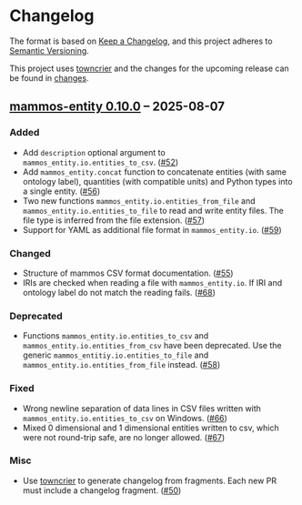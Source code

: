 # Changelog

The format is based on [Keep a Changelog](https://keepachangelog.com/en/1.0.0/), and this project adheres to [Semantic Versioning](https://semver.org/spec/v2.0.0.html).

This project uses [towncrier](https://towncrier.readthedocs.io/) and the changes for the upcoming release can be found in [changes](changes).

<!-- towncrier release notes start -->

## [mammos-entity 0.10.0](https://github.com/MaMMoS-project/mammos-entity/tree/0.10.0) – 2025-08-07

### Added

- Add `description` optional argument to `mammos_entity.io.entities_to_csv`. ([#52](https://github.com/MaMMoS-project/mammos-entity/pull/52))
- Add `mammos_entity.concat` function to concatenate entities (with same ontology label), quantities (with compatible units) and Python types into a single entity. ([#56](https://github.com/MaMMoS-project/mammos-entity/pull/56))
- Two new functions `mammos_entity.io.entities_from_file` and `mammos_entity.io.entities_to_file` to read and write entity files. The file type is inferred from the file extension. ([#57](https://github.com/MaMMoS-project/mammos-entity/pull/57))
- Support for YAML as additional file format in `mammos_entity.io`. ([#59](https://github.com/MaMMoS-project/mammos-entity/pull/59))

### Changed

- Structure of mammos CSV format documentation. ([#55](https://github.com/MaMMoS-project/mammos-entity/pull/55))
- IRIs are checked when reading a file with `mammos_entity.io`. If IRI and ontology label do not match the reading fails. ([#68](https://github.com/MaMMoS-project/mammos-entity/pull/68))

### Deprecated

- Functions `mammos_entity.io.entities_to_csv` and `mammos_entity.io.entities_from_csv` have been deprecated. Use the generic `mammos_entitiy.io.entities_to_file` and `mammos_entity.io.entities_from_file` instead. ([#58](https://github.com/MaMMoS-project/mammos-entity/pull/58))

### Fixed

- Wrong newline separation of data lines in CSV files written with `mammos_entity.io.entities_to_csv` on Windows. ([#66](https://github.com/MaMMoS-project/mammos-entity/pull/66))
- Mixed 0 dimensional and 1 dimensional entities written to csv, which were not round-trip safe, are no longer allowed. ([#67](https://github.com/MaMMoS-project/mammos-entity/pull/67))

### Misc

- Use [towncrier](https://towncrier.readthedocs.io) to generate changelog from fragments. Each new PR must include a changelog fragment. ([#50](https://github.com/MaMMoS-project/mammos-entity/pull/50))
